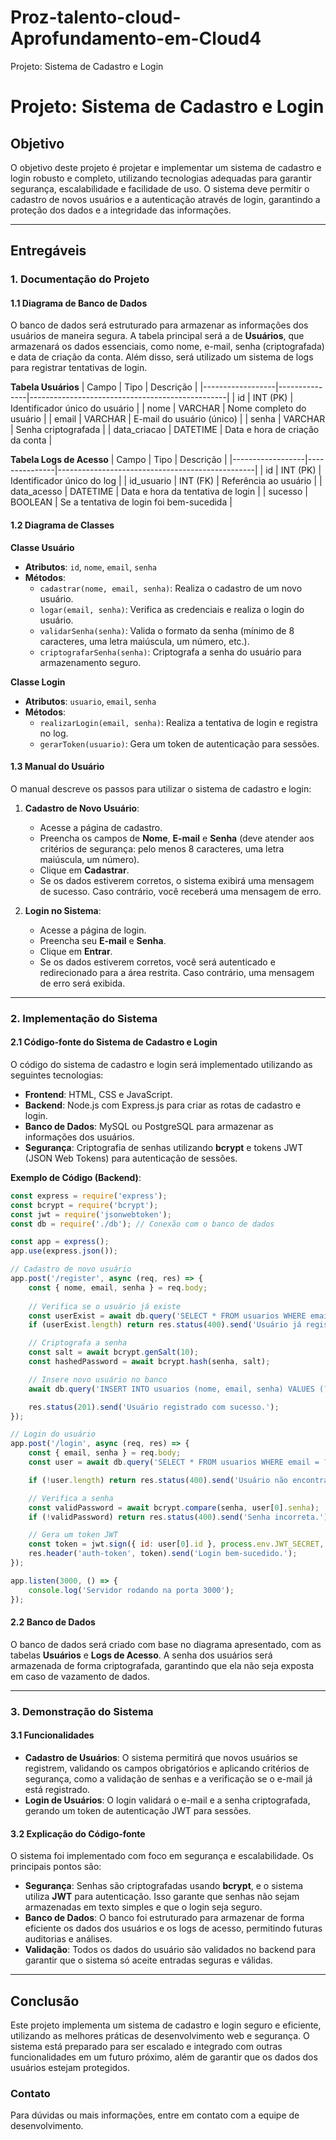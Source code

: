 # Proz-talento-cloud-Aprofundamento-em-Cloud4
Projeto: Sistema de Cadastro e Login
# Projeto: Sistema de Cadastro e Login

## Objetivo

O objetivo deste projeto é projetar e implementar um sistema de cadastro e login robusto e completo, utilizando tecnologias adequadas para garantir segurança, escalabilidade e facilidade de uso. O sistema deve permitir o cadastro de novos usuários e a autenticação através de login, garantindo a proteção dos dados e a integridade das informações.

---

## Entregáveis

### 1. Documentação do Projeto

#### 1.1 Diagrama de Banco de Dados

O banco de dados será estruturado para armazenar as informações dos usuários de maneira segura. A tabela principal será a de **Usuários**, que armazenará os dados essenciais, como nome, e-mail, senha (criptografada) e data de criação da conta. Além disso, será utilizado um sistema de logs para registrar tentativas de login.

**Tabela Usuários**
| Campo            | Tipo          | Descrição                                       |
|------------------|---------------|-------------------------------------------------|
| id               | INT (PK)      | Identificador único do usuário                  |
| nome             | VARCHAR       | Nome completo do usuário                        |
| email            | VARCHAR       | E-mail do usuário (único)                       |
| senha            | VARCHAR       | Senha criptografada                             |
| data_criacao     | DATETIME      | Data e hora de criação da conta                 |

**Tabela Logs de Acesso**
| Campo            | Tipo          | Descrição                                       |
|------------------|---------------|-------------------------------------------------|
| id               | INT (PK)      | Identificador único do log                      |
| id_usuario       | INT (FK)      | Referência ao usuário                           |
| data_acesso      | DATETIME      | Data e hora da tentativa de login               |
| sucesso          | BOOLEAN       | Se a tentativa de login foi bem-sucedida        |

#### 1.2 Diagrama de Classes

**Classe Usuário**
- **Atributos**: `id`, `nome`, `email`, `senha`
- **Métodos**:
  - `cadastrar(nome, email, senha)`: Realiza o cadastro de um novo usuário.
  - `logar(email, senha)`: Verifica as credenciais e realiza o login do usuário.
  - `validarSenha(senha)`: Valida o formato da senha (mínimo de 8 caracteres, uma letra maiúscula, um número, etc.).
  - `criptografarSenha(senha)`: Criptografa a senha do usuário para armazenamento seguro.

**Classe Login**
- **Atributos**: `usuario`, `email`, `senha`
- **Métodos**:
  - `realizarLogin(email, senha)`: Realiza a tentativa de login e registra no log.
  - `gerarToken(usuario)`: Gera um token de autenticação para sessões.

#### 1.3 Manual do Usuário

O manual descreve os passos para utilizar o sistema de cadastro e login:

1. **Cadastro de Novo Usuário**:
   - Acesse a página de cadastro.
   - Preencha os campos de **Nome**, **E-mail** e **Senha** (deve atender aos critérios de segurança: pelo menos 8 caracteres, uma letra maiúscula, um número).
   - Clique em **Cadastrar**.
   - Se os dados estiverem corretos, o sistema exibirá uma mensagem de sucesso. Caso contrário, você receberá uma mensagem de erro.

2. **Login no Sistema**:
   - Acesse a página de login.
   - Preencha seu **E-mail** e **Senha**.
   - Clique em **Entrar**.
   - Se os dados estiverem corretos, você será autenticado e redirecionado para a área restrita. Caso contrário, uma mensagem de erro será exibida.

---

### 2. Implementação do Sistema

#### 2.1 Código-fonte do Sistema de Cadastro e Login

O código do sistema de cadastro e login será implementado utilizando as seguintes tecnologias:

- **Frontend**: HTML, CSS e JavaScript.
- **Backend**: Node.js com Express.js para criar as rotas de cadastro e login.
- **Banco de Dados**: MySQL ou PostgreSQL para armazenar as informações dos usuários.
- **Segurança**: Criptografia de senhas utilizando **bcrypt** e tokens JWT (JSON Web Tokens) para autenticação de sessões.

**Exemplo de Código (Backend)**:

```javascript
const express = require('express');
const bcrypt = require('bcrypt');
const jwt = require('jsonwebtoken');
const db = require('./db'); // Conexão com o banco de dados

const app = express();
app.use(express.json());

// Cadastro de novo usuário
app.post('/register', async (req, res) => {
    const { nome, email, senha } = req.body;
    
    // Verifica se o usuário já existe
    const userExist = await db.query('SELECT * FROM usuarios WHERE email = ?', [email]);
    if (userExist.length) return res.status(400).send('Usuário já registrado.');

    // Criptografa a senha
    const salt = await bcrypt.genSalt(10);
    const hashedPassword = await bcrypt.hash(senha, salt);

    // Insere novo usuário no banco
    await db.query('INSERT INTO usuarios (nome, email, senha) VALUES (?, ?, ?)', [nome, email, hashedPassword]);

    res.status(201).send('Usuário registrado com sucesso.');
});

// Login do usuário
app.post('/login', async (req, res) => {
    const { email, senha } = req.body;
    const user = await db.query('SELECT * FROM usuarios WHERE email = ?', [email]);

    if (!user.length) return res.status(400).send('Usuário não encontrado.');

    // Verifica a senha
    const validPassword = await bcrypt.compare(senha, user[0].senha);
    if (!validPassword) return res.status(400).send('Senha incorreta.');

    // Gera um token JWT
    const token = jwt.sign({ id: user[0].id }, process.env.JWT_SECRET, { expiresIn: '1h' });
    res.header('auth-token', token).send('Login bem-sucedido.');
});

app.listen(3000, () => {
    console.log('Servidor rodando na porta 3000');
});
```

#### 2.2 Banco de Dados

O banco de dados será criado com base no diagrama apresentado, com as tabelas **Usuários** e **Logs de Acesso**. A senha dos usuários será armazenada de forma criptografada, garantindo que ela não seja exposta em caso de vazamento de dados.

---

### 3. Demonstração do Sistema

#### 3.1 Funcionalidades

- **Cadastro de Usuários**: O sistema permitirá que novos usuários se registrem, validando os campos obrigatórios e aplicando critérios de segurança, como a validação de senhas e a verificação se o e-mail já está registrado.
- **Login de Usuários**: O login validará o e-mail e a senha criptografada, gerando um token de autenticação JWT para sessões.

#### 3.2 Explicação do Código-fonte

O sistema foi implementado com foco em segurança e escalabilidade. Os principais pontos são:

- **Segurança**: Senhas são criptografadas usando **bcrypt**, e o sistema utiliza **JWT** para autenticação. Isso garante que senhas não sejam armazenadas em texto simples e que o login seja seguro.
- **Banco de Dados**: O banco foi estruturado para armazenar de forma eficiente os dados dos usuários e os logs de acesso, permitindo futuras auditorias e análises.
- **Validação**: Todos os dados do usuário são validados no backend para garantir que o sistema só aceite entradas seguras e válidas.

---

## Conclusão

Este projeto implementa um sistema de cadastro e login seguro e eficiente, utilizando as melhores práticas de desenvolvimento web e segurança. O sistema está preparado para ser escalado e integrado com outras funcionalidades em um futuro próximo, além de garantir que os dados dos usuários estejam protegidos.

### Contato

Para dúvidas ou mais informações, entre em contato com a equipe de desenvolvimento.
